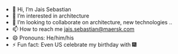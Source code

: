 - 👋 Hi, I’m Jais Sebastian
- 👀 I’m interested in architecture
- 💞️ I’m looking to collaborate on architecture, new technologies ..
- 📫 How to reach me jais.sebastian@maersk.com
- 😄 Pronouns: He/him/his
- ⚡ Fun fact: Even US celebrate my birthday with 🎆

<!---
jaissebastian/jaissebastian is a ✨ special ✨ repository because its `README.md` (this file) appears on your GitHub profile.
You can click the Preview link to take a look at your changes.
--->
